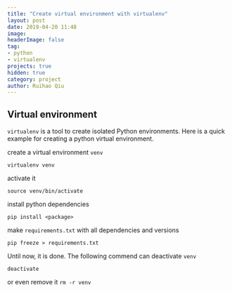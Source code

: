 ```yaml
---
title: "Create virtual environment with virtualenv"
layout: post
date: 2019-04-20 11:48
image:
headerImage: false
tag:
- python
- virtualenv
projects: true
hidden: true
category: project
author: Ruihao Qiu
---
```

<div class="breaker"></div>

## Virtual environment

`virtualenv` is a tool to create isolated Python environments. Here is a quick example for creating a python virtual environment.

create a virtual environment `venv`
```
virtualenv venv
```
activate it
```
source venv/bin/activate
```
install python dependencies
```
pip install <package>
```
make `requirements.txt` with all dependencies and versions
```
pip freeze > requirements.txt
```
Until now, it is done. The following commend can deactivate `venv`
```
deactivate
```
or even remove it `rm -r venv`
